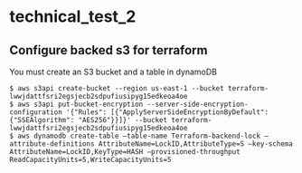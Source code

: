 # technical_test_2
## Configure backed s3 for terraform

You must create an S3 bucket and a table in dynamoDB

```
$ aws s3api create-bucket --region us-east-1 --bucket terraform-lwwjdattfsri2egsjecb2sdpufiusipyg15edkeoa4oe
$ aws s3api put-bucket-encryption --server-side-encryption-configuration '{"Rules": [{"ApplyServerSideEncryptionByDefault": {"SSEAlgorithm": "AES256"}}]}' --bucket terraform-lwwjdattfsri2egsjecb2sdpufiusipyg15edkeoa4oe
$ aws dynamodb create-table –table-name Terraform-backend-lock –attribute-definitions AttributeName=LockID,AttributeType=S –key-schema AttributeName=LockID,KeyType=HASH –provisioned-throughput ReadCapacityUnits=5,WriteCapacityUnits=5
```
